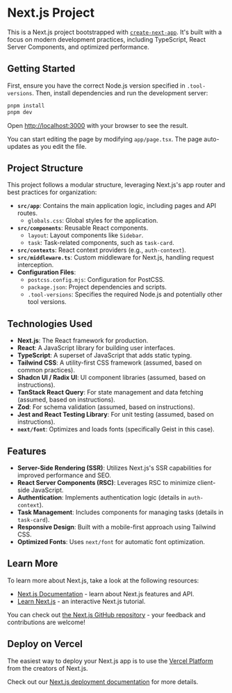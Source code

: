 # Next.js Project

This is a Next.js project bootstrapped with [`create-next-app`](https://nextjs.org/docs/app/api-reference/cli/create-next-app). It's built with a focus on modern development practices, including TypeScript, React Server Components, and optimized performance.

## Getting Started

First, ensure you have the correct Node.js version specified in `.tool-versions`. Then, install dependencies and run the development server:

```bash
pnpm install
pnpm dev
```

Open [http://localhost:3000](http://localhost:3000) with your browser to see the result.

You can start editing the page by modifying `app/page.tsx`. The page auto-updates as you edit the file.

## Project Structure

This project follows a modular structure, leveraging Next.js's app router and best practices for organization:

- **`src/app`**: Contains the main application logic, including pages and API routes.
    - `globals.css`: Global styles for the application.
- **`src/components`**: Reusable React components.
    - `layout`: Layout components like `Sidebar`.
    - `task`: Task-related components, such as `task-card`.
- **`src/contexts`**: React context providers (e.g., `auth-context`).
- **`src/middleware.ts`**: Custom middleware for Next.js, handling request interception.
- **Configuration Files**:
    - `postcss.config.mjs`: Configuration for PostCSS.
    - `package.json`: Project dependencies and scripts.
    - `.tool-versions`: Specifies the required Node.js and potentially other tool versions.

## Technologies Used

- **Next.js**: The React framework for production.
- **React**: A JavaScript library for building user interfaces.
- **TypeScript**: A superset of JavaScript that adds static typing.
- **Tailwind CSS**: A utility-first CSS framework (assumed, based on common practices).
- **Shadcn UI / Radix UI**: UI component libraries (assumed, based on instructions).
- **TanStack React Query**: For state management and data fetching (assumed, based on instructions).
- **Zod**: For schema validation (assumed, based on instructions).
- **Jest and React Testing Library**: For unit testing (assumed, based on instructions).
- **`next/font`**: Optimizes and loads fonts (specifically Geist in this case).

## Features

- **Server-Side Rendering (SSR)**: Utilizes Next.js's SSR capabilities for improved performance and SEO.
- **React Server Components (RSC)**: Leverages RSC to minimize client-side JavaScript.
- **Authentication**: Implements authentication logic (details in `auth-context`).
- **Task Management**: Includes components for managing tasks (details in `task-card`).
- **Responsive Design**: Built with a mobile-first approach using Tailwind CSS.
- **Optimized Fonts**: Uses `next/font` for automatic font optimization.

## Learn More

To learn more about Next.js, take a look at the following resources:

- [Next.js Documentation](https://nextjs.org/docs) - learn about Next.js features and API.
- [Learn Next.js](https://nextjs.org/learn) - an interactive Next.js tutorial.

You can check out [the Next.js GitHub repository](https://github.com/vercel/next.js) - your feedback and contributions are welcome!

## Deploy on Vercel

The easiest way to deploy your Next.js app is to use the [Vercel Platform](https://vercel.com/new?utm_medium=default-template&filter=next.js&utm_source=create-next-app&utm_campaign=create-next-app-readme) from the creators of Next.js.

Check out our [Next.js deployment documentation](https://nextjs.org/docs/app/building-your-application/deploying) for more details.

